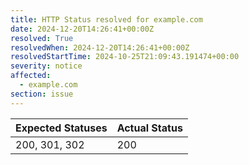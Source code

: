 ```yaml
---
title: HTTP Status resolved for example.com
date: 2024-12-20T14:26:41+00:00Z
resolved: True
resolvedWhen: 2024-12-20T14:26:41+00:00Z
resolvedStartTime: 2024-10-25T21:09:43.191474+00:00
severity: notice
affected:
  - example.com
section: issue
---
```


| Expected Statuses | Actual Status  |
|-------------------|----------------|
| 200, 301, 302 | 200 |
